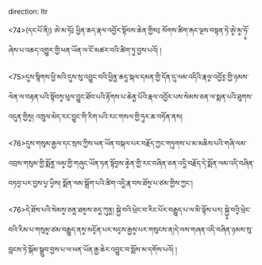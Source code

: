 direction: ltr

<74>(དང་པོ་ནི།) ཨེ་མ་ཧོ༔ ཕྱིན་ཆད་རྣལ་འབྱོར་སྟོབས་ཆེན་གྱིས༔ སོགས་ཚིག་རྐང་ལྔས་བསྟན་ཏེ་ཨེ༵་མ༵་ཧོ༵་ཞེས་པ་འཆད་འགྱུར་གྱི་ཕན་ཡོན་ལ་ངོ་མཚར་བའི་ཚིག་ཏུ་བྱས་པའོ། །

<75>དུས་སྙིགས་ཕྱི་མའི་དུས་སུ་འབྱུང་བའི་ཕྱིན༵་ཆད༵་སྐལ་དམན་གྱི་དོན་དུ་ལམ་འདིའི་རྣལ༵་འབྱོར༵་གྱི་ཉམས་ལེན་ལ་བརྟན་པའི་སྟོབས༵་ཕུལ་བྱུང་ཐོབ་པའི་རྟོགས་པ་ཆེན༵་པོའི་རྣལ་འབྱོར་པས་སེམས་ཅན་ལ་སྨན་པའི་ཐུགས་འདུན་གྱིས༵། འཁྲུལ་མེད་རང་བྱུང་གི་རིག་པའི་རང་གསལ་གྱི་ཧུར་ཆ་བཏོན་ནས། 

<76>དུས་གསུམ་རྒྱལ་དང་སྲས་ཀྱིས་ཕན་ཡོན་བསྐལ་པར་བརྗོད་ཀྱང་གཏུགས་པ་མ་མཆིས་པའི་གཞི་ལམ་འབྲས་གསུམ་གྱི་སྨོན༵་ལམ༵་གྱི་གཞུང་ཡོན་ཏན་སྟོབ༵ས་ཆེ༵ན་གྱི་རང་བཞིན་ཅན་འདི༵་བརྗོད་དེ་སྨོན་ལམ་འདི་བཞིན་བཏབ༵་པར་བྱས་པ༵་ཡི༵ས། སྨོན་ལམ་སྒྲོག་པའི་ཚིག་འདི༵་རྣ་བས་ཐོས༵་པ་ཙམ་གྱིས་ཀྱང་། 

<76>དེ་ཐོས་པའི་སེམས༵་ཅན༵་ཐམ༵ས་ཅད༵་ཀུན༵། སྐྱེ་བའི་ཕྲེང་བ་རིང་པོར་བརྒྱུད་པ་ལ་མི་ལྟོས་པར། སྐྱེ༵་བའི༵་ཕྲེང་བའི་རིམ་པ་གསུམ༵་ཙམ་བརྒྱུད་ནས༵་མངོ༵ན་པར་སང༵ས་རྒྱས༵་པར་གསུངས་ན།དེ་ལས་གཞན་འདི་བཞིན་ཉམས་སུ་བླངས་ཏེ་སྒོམ་སྒྲུབ་བྱས་པ་ལ་ཕན་ཡོན་རྒྱ་ཆེར་འབྱུང་བ་སྨོས་མ་དགོས་པའོ། །
